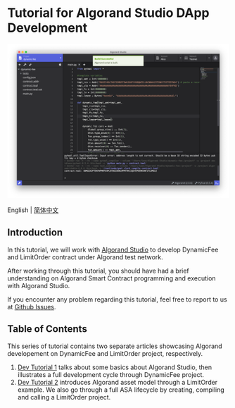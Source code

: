 # Tutorial for Algorand Studio DApp Development

<p align="center">
  <img src="./screenshots/main.png" width="720px">
</p>

English | [简体中文](https://github.com/ObsidianLabs/algorand-dapp-tutorial/blob/master/README-CN.md)

## Introduction

In this tutorial, we will work with [Algorand Studio](https://github.com/ObsidianLabs/AlgorandStudio) to develop DynamicFee and LimitOrder contract under Algorand test network.

After working through this tutorial, you should have had a brief understanding on Algorand Smart Contract programming and execution with Algorand Studio.

If you encounter any problem regarding this tutorial, feel free to report to us at [Github Issues](https://github.com/ObsidianLabs/AlgorandStudio/issues).

## Table of Contents

This series of tutorial contains two separate articles showcasing Algorand developement on DynamicFee and LimitOrder project, respectively.

1. [Dev Tutorial 1](https://github.com/ObsidianLabs/algorand-dapp-tutorial/blob/master/tutorial-1.md) talks about some basics about Algorand Studio, then illustrates a full development cycle through DynamicFee project.
2. [Dev Tutorial 2](https://github.com/ObsidianLabs/algorand-dapp-tutorial/blob/master/tutorial-2.md) introduces Algorand asset model through a LimitOrder example. We also go through a full ASA lifecycle by creating, compiling and calling a LimitOrder project.
